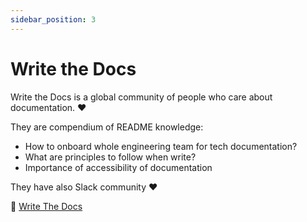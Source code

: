 ```yaml
---
sidebar_position: 3
---
```


# Write the Docs
Write the Docs is a global community of people who care about documentation. ♥️

They are compendium of README knowledge:
- How to onboard whole engineering team for tech documentation?
- What are principles to follow when write?
- Importance of accessibility of documentation

They have also Slack community ♥️


🔗 [Write The Docs](https://www.writethedocs.org/guide/)
